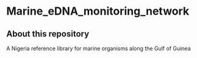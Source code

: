 # Marine_eDNA_monitoring_network

## About this repository
A Nigeria reference library for marine organisms along the Gulf of Guinea
